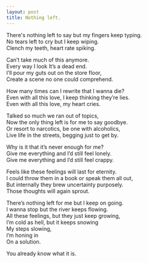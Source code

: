 ```yaml
---
layout: post
title: Nothing left.
---
```

There's nothing left to say but my fingers keep typing. <br>
No tears left to cry but I keep wiping. <br>
Clench my teeth, heart rate spiking.

Can’t take much of this anymore. <br>
Every way I look It’s a dead end. <br>
I’ll pour my guts out on the store floor, <br>
Create a scene no one could comprehend.

How many times can I rewrite that I wanna die? <br>
Even with all this love, I keep thinking they’re lies. <br>
Even with all this love, my heart cries.

Talked so much we ran out of topics, <br>
Now the only thing left is for me to say goodbye. <br>
Or resort to narcotics, be one with alcoholics, <br>
Live life in the streets, begging just to get by.

Why is it that it’s never enough for me? <br>
Give me everything and I’d still feel lonely. <br>
Give me everything and I’d still feel crappy.

Feels like these feelings will last for eternity. <br>
I could throw them in a book or speak them all out, <br>
But internally they brew uncertainty purposely. <br>
Those thoughts will again sprout.

There’s nothing left for me but I keep on going. <br>
I wanna stop but the river keeps flowing. <br>
All these feelings, but they just keep growing, <br>
I’m cold as hell, but it keeps snowing <br>
My steps slowing, <br>
I’m honing in <br>
On a solution.

You already know what it is.
